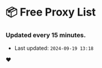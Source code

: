 # :package: Free Proxy List
### Updated every 15 minutes.

- Last updated: `2024-09-19 13:18`

:heart:
